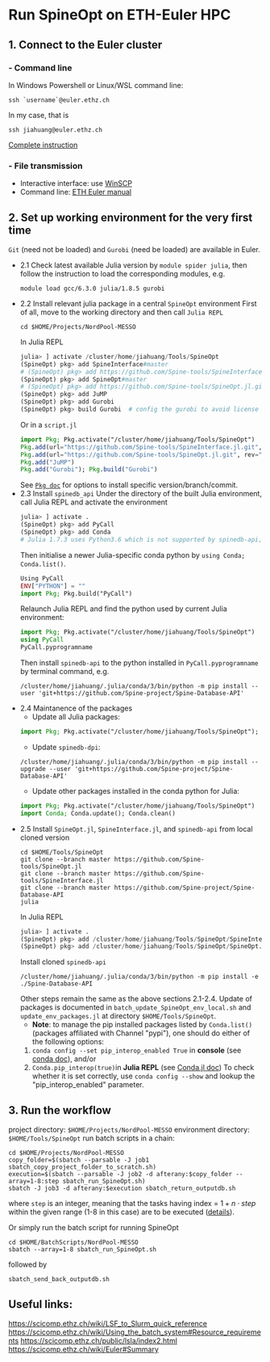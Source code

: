 # Run SpineOpt on ETH-Euler HPC
## 1. Connect to the Euler cluster
### - Command line 
In Windows Powershell or Linux/WSL command line:
```
ssh `username`@euler.ethz.ch
```
In my case, that is
```
ssh jiahuang@euler.ethz.ch
```
[Complete instruction](https://scicomp.ethz.ch/wiki/Accessing_the_clusters)
### - File transmission
- Interactive interface: use [WinSCP](https://winscp.net/eng/download.php)
- Command line: [ETH Euler manual](https://scicomp.ethz.ch/wiki/Storage_systems#File_transfer)

## 2. Set up working environment for the very first time
`Git` (need not be loaded) and `Gurobi` (need be loaded) are available in Euler.
- 2.1 Check latest available Julia version by `module spider julia`, then follow the instruction to load the corresponding modules, e.g.
    ```console
    module load gcc/6.3.0 julia/1.8.5 gurobi
    ```
- 2.2 Install relevant julia package in a central `SpineOpt` environment
First of all, move to the working directory and then call `Julia REPL`
    ```console
    cd $HOME/Projects/NordPool-MESSO
    ```
    In Julia REPL
    ```Julia
    julia> ] activate /cluster/home/jiahuang/Tools/SpineOpt
    (SpineOpt) pkg> add SpineInterface#master
    # (SpineOpt) pkg> add https://github.com/Spine-tools/SpineInterface.jl.git#commitSHA
    (SpineOpt) pkg> add SpineOpt#master
    # (SpineOpt) pkg> add https://github.com/Spine-tools/SpineOpt.jl.git#commitSHA
    (SpineOpt) pkg> add JuMP
    (SpineOpt) pkg> add Gurobi
    (SpineOpt) pkg> build Gurobi  # config the gurobi to avoid license inconsistency
    ```
    Or in a `script.jl`
    ```Julia
    import Pkg; Pkg.activate("/cluster/home/jiahuang/Tools/SpineOpt")
    Pkg.add(url="https://github.com/Spine-tools/SpineInterface.jl.git", rev="master")
    Pkg.add(url="https://github.com/Spine-tools/SpineOpt.jl.git", rev="master")
    Pkg.add("JuMP")
    Pkg.add("Gurobi"); Pkg.build("Gurobi")
    ```
    See [`Pkg doc`](https://pkgdocs.julialang.org/v1/managing-packages/) for options to install specific version/branch/commit.
- 2.3 Install `spinedb_api`
Under the directory of the built Julia environment, call Julia REPL and activate the environment
    ```Julia
    julia> ] activate .
    (SpineOpt) pkg> add PyCall
    (SpineOpt) pkg> add Conda
    # Julia 1.7.3 uses Python3.6 which is not supported by spinedb-api, so we need to config a newer python version
    ```
    Then initialise a newer Julia-specific conda python by `using Conda;   Conda.list()`.
    ```Julia
    Using PyCall
    ENV["PYTHON"] = ""
    import Pkg; Pkg.build("PyCall")
    ```
    Relaunch Julia REPL and find the python used by current Julia environment:
    ```Julia
    import Pkg; Pkg.activate("/cluster/home/jiahuang/Tools/SpineOpt")
    using PyCall
    PyCall.pyprogramname
    ```
    Then install `spinedb-api` to the python installed in `PyCall.pyprogramname` by terminal command, e.g.
    ```console
    /cluster/home/jiahuang/.julia/conda/3/bin/python -m pip install --user 'git+https://github.com/Spine-project/Spine-Database-API'
    ```
- 2.4 Maintanence of the packages
    - Update all Julia packages:
    ```Julia
    import Pkg; Pkg.activate("/cluster/home/jiahuang/Tools/SpineOpt"); Pkg.update()
    ```
    - Update `spinedb-dpi`:
    ```console
    /cluster/home/jiahuang/.julia/conda/3/bin/python -m pip install --upgrade --user 'git+https://github.com/Spine-project/Spine-Database-API'
    ```
    - Update other packages installed in the conda python for Julia:
    ```Julia
    import Pkg; Pkg.activate("/cluster/home/jiahuang/Tools/SpineOpt")
    import Conda; Conda.update(); Conda.clean()
    ```
- 2.5 Install `SpineOpt.jl`, `SpineInterface.jl`, and `spinedb-api` from local cloned version
    ```console
    cd $HOME/Tools/SpineOpt
    git clone --branch master https://github.com/Spine-tools/SpineOpt.jl
    git clone --branch master https://github.com/Spine-tools/SpineInterface.jl
    git clone --branch master https://github.com/Spine-project/Spine-Database-API
    julia
    ```
    In Julia REPL
    ```Julia
    julia> ] activate .
    (SpineOpt) pkg> add /cluster/home/jiahuang/Tools/SpineOpt/SpineInterface.jl
    (SpineOpt) pkg> add /cluster/home/jiahuang/Tools/SpineOpt/SpineOpt.jl
    ```
    Install cloned `spinedb-api`
    ```console
    /cluster/home/jiahuang/.julia/conda/3/bin/python -m pip install -e ./Spine-Database-API
    ```
    Other steps remain the same as the above sections 2.1-2.4. Update of packages is documented in `batch_update_SpineOpt_env_local.sh` and `update_env_packages.jl` at directory `$HOME/Tools/SpineOpt`.
    * **Note**: to manage the pip installed packages listed by `Conda.list()` (packages affiliated with Channel "pypi"), one should do either of the following options:
    1. `conda config --set pip_interop_enabled True` in **console** (see [conda doc](https://docs.conda.io/projects/conda/en/latest/user-guide/configuration/pip-interoperability.html#improving-interoperability-with-pip)), and/or
    2. `Conda.pip_interop(true)`in **Julia REPL** (see [Conda.jl doc](https://github.com/JuliaPy/Conda.jl#conda-and-pip))
    To check whether it is set correctly, use `conda config --show` and lookup the "pip_interop_enabled" parameter.


## 3. Run the workflow
project directory: `$HOME/Projects/NordPool-MESSO`
environment directory: `$HOME/Tools/SpineOpt`
run batch scripts in a chain:
```console
cd $HOME/Projects/NordPool-MESSO
copy_folder=$(sbatch --parsable -J job1 sbatch_copy_project_folder_to_scratch.sh)
execution=$(sbatch --parsable -J job2 -d afterany:$copy_folder --array=1-8:step sbatch_run_SpineOpt.sh)
sbatch -J job3 -d afterany:$execution sbatch_return_outputdb.sh
```
where `step` is an integer, meaning that the tasks having index = $1+n \cdot step$ within the given range (1-8 in this case) are to be executed ([details](https://scicomp.ethz.ch/wiki/LSF_to_Slurm_quick_reference#Job_array)).

Or simply run the batch script for running SpineOpt
```console
cd $HOME/BatchScripts/NordPool-MESSO
sbatch --array=1-8 sbatch_run_SpineOpt.sh
```
followed by
```console
sbatch_send_back_outputdb.sh
```

## Useful links:
https://scicomp.ethz.ch/wiki/LSF_to_Slurm_quick_reference
https://scicomp.ethz.ch/wiki/Using_the_batch_system#Resource_requirements
https://scicomp.ethz.ch/public/lsla/index2.html
https://scicomp.ethz.ch/wiki/Euler#Summary
